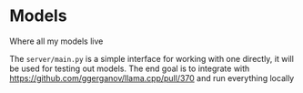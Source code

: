 # Models

Where all my models live

The `server/main.py` is a simple interface for working with one directly, it will be used for testing out models. The end goal is to integrate with https://github.com/ggerganov/llama.cpp/pull/370 and run everything locally